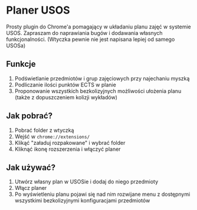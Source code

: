 # Planer USOS
Prosty plugin do Chrome'a pomagający w układaniu planu zajęć w systemie USOS.
Zapraszam do naprawiania bugów i dodawania własnych funkcjonalności.
(Wtyczka pewnie nie jest napisana lepiej od samego USOSa)
## Funkcje
1. Podświetlanie przedmiotów i grup zajęciowych przy najechaniu myszką
2. Podliczanie ilości punktów ECTS w planie
3. Proponowanie wszystkich bezkolizyjnych możliwości ułożenia planu (także z dopuszczeniem kolizji wykładów)
## Jak pobrać?
1. Pobrać folder z wtyczką
2. Wejść w `chrome://extensions/`
3. Klikąć "załaduj rozpakowane" i wybrać folder
4. Kliknąć ikonę rozszerzenia i włączyć planer
## Jak używać?
1. Utwórz własny plan w USOSie i dodaj do niego przedmioty
2. Włącz planer
3. Po wyświetleniu planu pojawi się nad nim rozwijane menu z dostępnymi wszystkimi bezkolizyjnymi konfiguracjami przedmiotów